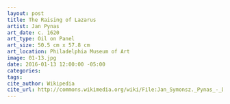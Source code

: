 ```yaml
---
layout: post
title: The Raising of Lazarus
artist: Jan Pynas
art_date: c. 1620
art_type: Oil on Panel
art_size: 50.5 cm x 57.8 cm
art_location: Philadelphia Museum of Art
image: 01-13.jpg
date: 2016-01-13 12:00:00 -05:00
categories:
tags:
cite_author: Wikipedia
cite_url: http://commons.wikimedia.org/wiki/File:Jan_Symonsz._Pynas_-_De_opwekking_van_Lazarus.jpg
---
```


